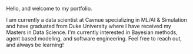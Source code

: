 Hello, and welcome to my portfolio. 

I am currently a data scientist at Cavnue specializing in ML/AI & Simulation and have graduated from Duke University where I have received my Masters in Data Science.
I'm currently interested in Bayesian methods, agent based modeling, and software engineering.
Feel free to reach out, and always be learning!

<!---
abaral121/abaral121 is a ✨ special ✨ repository because its `README.md` (this file) appears on your GitHub profile.
You can click the Preview link to take a look at your changes.
--->

